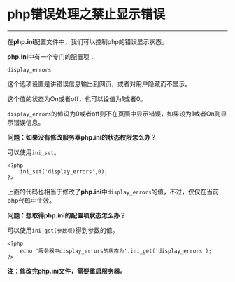 # php错误处理之禁止显示错误
----
在**php.ini**配置文件中，我们可以控制php的错误显示状态。

**php.ini**中有一个专门的配置项：

`display_errors`

这个选项设置是讲错误信息输出到网页，或者对用户隐藏而不显示。

这个值的状态为On或者off，也可以设值为1或者0。

`display_errors`的值设为0或者off则不在页面中显示错误，如果设为1或者On则显示错误信息。

**问题：如果没有修改服务器php.ini的状态权限怎么办？**

可以使用`ini_set`。

```
<?php
	ini_set('display_errors',0);
?>
```

上面的代码也相当于修改了**php.ini**中`display_errors`的值，不过，仅仅在当前php代码中生效。

**问题：想取得php.ini的配置项状态怎么办？**

可以使用`ini_get(参数项)`得到参数的值。

```
<?php
	echo '服务器中display_errors的状态为'.ini_get('display_errors');
?>
```

**注：修改完php.ini文件，需要重启服务器。**
